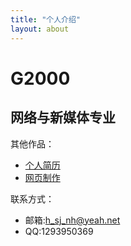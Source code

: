 ```yaml
---
title: "个人介绍"
layout: about
---
```

# G2000
## 网络与新媒体专业

其他作品：
- [个人简历](http://kg2000.gitee.io/resume/)
- [网页制作](http://kg2000.gitee.io/web_html/)

联系方式：
- 邮箱:h_sj_nh@yeah.net
- QQ:1293950369